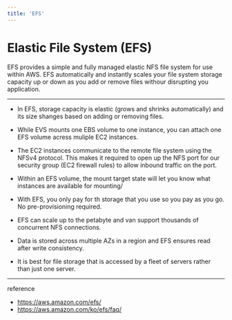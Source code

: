 ```yaml
---
title: 'EFS'
---
```

# Elastic File System (EFS)

EFS provides a simple and fully managed elastic NFS file system for use within AWS. EFS automatically and instantly scales your file system storage capacity up or down as you add or remove files withour disrupting you application.

---

- In EFS, storage capacity is elastic (grows and shrinks automatically) and its size shanges based on adding or removing files.

- While EVS mounts one EBS volume to one instance, you can attach one EFS volume acress muliple EC2 instances.

- The EC2 instances communicate to the remote file system using the NFSv4 protocol. This makes it required to open up the NFS port for our security group (EC2 firewall rules) to allow inbound traffic on the port.

- Within an EFS volume, the mount target state will let you know what instances are available for mounting/

- With EFS, you only pay for th storage that you use so you pay as you go. No pre-provisioning required.

- EFS can scale up to the petabyte and van support thousands of concurrent NFS connections.

- Data is stored across multiple AZs in a region and EFS ensures read after write consistency.

- It is best for file storage that is accessed by a fleet of servers rather than just one server.

---
reference
- https://aws.amazon.com/efs/
- https://aws.amazon.com/ko/efs/faq/